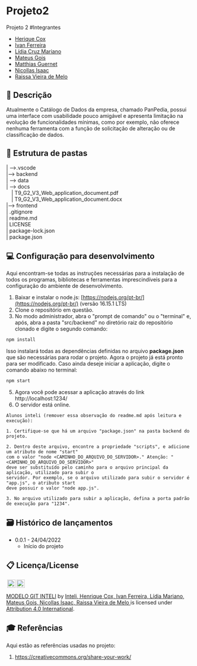 # Projeto2
Projeto 2
#Integrantes
- <a href="https://www.linkedin.com/in/henrique-cox-4644bb270/">Herique Cox</a>
- <a href="https://www.linkedin.com/in/ivan-ferreira-4270ab263/">Ivan Ferreira</a>
- <a href="https://www.linkedin.com/in/lidia-mariano-b68282264/">Lídia Cruz Mariano</a>
- <a href="https://www.linkedin.com/in/mateus-marçal-212953264/">Mateus Gois</a> 
- <a href="https://www.linkedin.com/in/matthias-guernet-792270278/">Matthias Guernet</a>
- <a href="https://www.linkedin.com/in/nicollas-isaac/">Nicollas Isaac</a> 
- <a href="https://www.linkedin.com/in/raissa-vieira-de-melo/">Raissa Vieira de Melo</a> 
## 📝 Descrição

Atualmente o Catálogo de Dados da empresa, chamado PanPedia, possui uma interface com usabilidade pouco amigável e apresenta limitação na evolução de funcionalidades mínimas, como por exemplo, não oferece nenhuma ferramenta com a função de solicitação de alteração ou de classificação de dados. 


## 📁 Estrutura de pastas

| -->.vscode <br>
|--> backend<br>
| --> data <br>
| --> docs <br>
  &emsp;| T9_G2_V3_Web_application_document.pdf<br>
  &emsp;| T9_G2_V3_Web_application_document.docx<br>
|--> frontend<br>
| .gitignore<br>
| readme.md<br>
| LICENSE<br>
| package-lock.json<br>
| package.json

## 💻 Configuração para desenvolvimento

Aqui encontram-se todas as instruções necessárias para a instalação de todos os programas, bibliotecas e ferramentas imprescindíveis para a configuração do ambiente de desenvolvimento.

1.  Baixar e instalar o node.js:  [https://nodejs.org/pt-br/](https://nodejs.org/pt-br/) (versão 16.15.1 LTS)
2. Clone o repositório em questão.
3.  No modo administrador, abra o "prompt de comando" ou o "terminal" e, após,  abra a pasta "src/backend" no diretório raiz do repositório clonado e digite o segundo comando:

```sh
npm install
```

Isso instalará todas as dependências definidas no arquivo <b>package.json</b> que são necessárias para rodar o projeto. Agora o projeto já está pronto para ser modificado. Caso ainda deseje iniciar a aplicação, digite o comando abaixo no terminal:

```sh
npm start
```
5. Agora você pode acessar a aplicação através do link http://localhost:1234/
6. O servidor está online.


```
Alunos inteli (remover essa observação do readme.md após leitura e execução):

1. Certifique-se que há um arquivo "package.json" na pasta backend do projeto.

2. Dentro deste arquivo, encontre a propriedade "scripts", e adicione um atributo de nome "start"
com o valor "node <CAMINHO_DO_ARQUIVO_DO_SERVIDOR>." Atenção: "<CAMINHO_DO_ARQUIVO_DO_SERVIDOR>" 
deve ser substituído pelo caminho para o arquivo principal da aplicação, utilizado para subir o
servidor. Por exemplo, se o arquivo utilizado para subir o servidor é "app.js", o atributo start
deve possuir o valor "node app.js".

3. No arquivo utilizado para subir a aplicação, defina a porta padrão de execução para "1234".
````

## 🗃 Histórico de lançamentos

* 0.0.1 - 24/04/2022
    * Início do projeto

## 📋 Licença/License

<img style="height:22px!important;margin-left:3px;vertical-align:text-bottom;" src="https://mirrors.creativecommons.org/presskit/icons/cc.svg?ref=chooser-v1"><img style="height:22px!important;margin-left:3px;vertical-align:text-bottom;" src="https://mirrors.creativecommons.org/presskit/icons/by.svg?ref=chooser-v1"><p xmlns:cc="http://creativecommons.org/ns#" xmlns:dct="http://purl.org/dc/terms/"><a property="dct:title" rel="cc:attributionURL" href="https://github.com/Spidus/Teste_Final_1">MODELO GIT INTELI</a> by <a rel="cc:attributionURL dct:creator" property="cc:attributionName" href="https://www.yggbrasil.com.br/vr">Inteli, Henrique Cox, Ivan Ferreira, Lídia Mariano, Mateus Gois, Nicollas Isaac, Raissa Vieira de Melo </a> is licensed under <a href="http://creativecommons.org/licenses/by/4.0/?ref=chooser-v1" target="_blank" rel="license noopener noreferrer" style="display:inline-block;">Attribution 4.0 International</a>.</p>

## 🎓 Referências

Aqui estão as referências usadas no projeto:

1. <https://creativecommons.org/share-your-work/>
